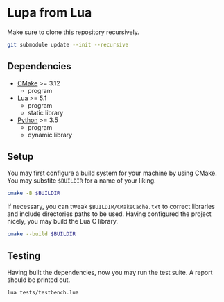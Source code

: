 # Lupa from Lua

Make sure to clone this repository recursively.

```sh
git submodule update --init --recursive
```

## Dependencies

* [CMake] >= 3.12
  * program
* [Lua] >= 5.1
  * program
  * static library
* [Python] >= 3.5
  * program
  * dynamic library

## Setup

You may first configure a build system for your machine by using CMake. You may substite `$BUILDIR` for a name of your liking.

```sh
cmake -B $BUILDIR
```

If necessary, you can tweak `$BUILDIR/CMakeCache.txt` to correct libraries and include directories paths to be used. Having configured the project nicely, you may build the Lua C library.

```sh
cmake --build $BUILDIR
```

## Testing

Having built the dependencies, now you may run the test suite. A report should be printed out.

```sh
lua tests/testbench.lua
```

[CMake]: https://cmake.org/
[Lua]: https://www.lua.org/
[Python]: https://www.python.org/
